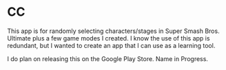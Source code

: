 # CC

This app is for randomly selecting characters/stages in Super Smash Bros. Ultimate plus a few
game modes I created.
I know the use of this app is redundant, but I wanted to create an app that I can use 
as a learning tool.

I do plan on releasing this on the Google Play Store.
Name in Progress.
